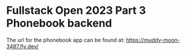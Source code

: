 # Fullstack Open 2023 Part 3 Phonebook backend
The url for the phonebook app can be found at: https://muddy-moon-3487.fly.dev/
